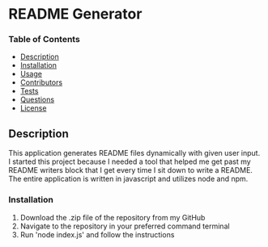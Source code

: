 # README Generator

### Table of Contents
* [Description](#description)
* [Installation](#installation)
* [Usage](#usage)
* [Contributors](#contributors) 
* [Tests](#tests)
* [Questions](#questions)
* [License](#license)

## Description ##

This application generates README files dynamically with given user input. I started this project because I needed a tool that helped me get past my README writers block that I get every time I sit down to write a README. The entire application is written in javascript and utilizes node and npm.

### Installation ###

1. Download the .zip file of the repository from my GitHub
1. Navigate to the repository in your preferred command terminal
1. Run 'node index.js' and follow the instructions 
